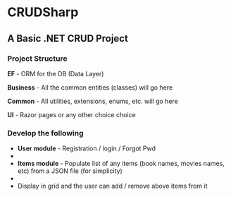 # CRUDSharp

## A Basic .NET CRUD Project

### Project Structure

**EF**       - ORM for the DB (Data Layer)

**Business** - All the common entities (classes) will go here

**Common**   - All utilities, extensions, enums, etc. will go here

**UI**       - Razor pages or any other choice choice

### Develop the following

- **User module** - Registration / login / Forgot Pwd
- 
- **Items module** - Populate list of any items (book names, movies names, etc) from a JSON file (for simplicity)
- 
- Display in grid and the user can add / remove above items from it
